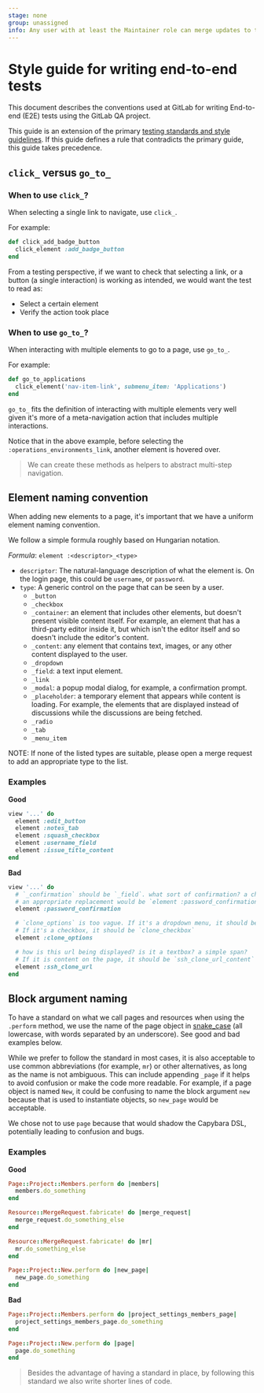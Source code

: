 ```yaml
---
stage: none
group: unassigned
info: Any user with at least the Maintainer role can merge updates to this content. For details, see https://docs.gitlab.com/ee/development/development_processes.html#development-guidelines-review.
---
```


# Style guide for writing end-to-end tests

This document describes the conventions used at GitLab for writing End-to-end (E2E) tests using the GitLab QA project.

This guide is an extension of the primary [testing standards and style guidelines](../index.md). If this guide defines a rule that contradicts the primary guide, this guide takes precedence.

## `click_` versus `go_to_`

### When to use `click_`?

When selecting a single link to navigate, use `click_`.

For example:

```ruby
def click_add_badge_button
  click_element :add_badge_button
end
```

From a testing perspective, if we want to check that selecting a link, or a button (a single interaction) is working as intended, we would want the test to read as:

- Select a certain element
- Verify the action took place

### When to use `go_to_`?

When interacting with multiple elements to go to a page, use `go_to_`.

For example:

```ruby
def go_to_applications
  click_element('nav-item-link', submenu_item: 'Applications')
end
```

`go_to_` fits the definition of interacting with multiple elements very well given it's more of a meta-navigation action that includes multiple interactions.

Notice that in the above example, before selecting the `:operations_environments_link`, another element is hovered over.

> We can create these methods as helpers to abstract multi-step navigation.

## Element naming convention

When adding new elements to a page, it's important that we have a uniform element naming convention.

We follow a simple formula roughly based on Hungarian notation.

*Formula*: `element :<descriptor>_<type>`

- `descriptor`: The natural-language description of what the element is. On the login page, this could be `username`, or `password`.
- `type`: A generic control on the page that can be seen by a user.
  - `_button`
  - `_checkbox`
  - `_container`: an element that includes other elements, but doesn't present visible content itself. For example, an element that has a third-party editor inside it, but which isn't the editor itself and so doesn't include the editor's content.
  - `_content`: any element that contains text, images, or any other content displayed to the user.
  - `_dropdown`
  - `_field`: a text input element.
  - `_link`
  - `_modal`: a popup modal dialog, for example, a confirmation prompt.
  - `_placeholder`: a temporary element that appears while content is loading. For example, the elements that are displayed instead of discussions while the discussions are being fetched.
  - `_radio`
  - `_tab`
  - `_menu_item`

NOTE:
If none of the listed types are suitable, please open a merge request to add an appropriate type to the list.

### Examples

**Good**

```ruby
view '...' do
  element :edit_button
  element :notes_tab
  element :squash_checkbox
  element :username_field
  element :issue_title_content
end
```

**Bad**

```ruby
view '...' do
  # `_confirmation` should be `_field`. what sort of confirmation? a checkbox confirmation? no real way to disambiguate.
  # an appropriate replacement would be `element :password_confirmation_field`
  element :password_confirmation

  # `clone_options` is too vague. If it's a dropdown menu, it should be `clone_dropdown`.
  # If it's a checkbox, it should be `clone_checkbox`
  element :clone_options

  # how is this url being displayed? is it a textbox? a simple span?
  # If it is content on the page, it should be `ssh_clone_url_content`
  element :ssh_clone_url
end
```

## Block argument naming

To have a standard on what we call pages and resources when using the `.perform` method,
we use the name of the page object in [snake_case](https://en.wikipedia.org/wiki/Snake_case)
(all lowercase, with words separated by an underscore). See good and bad examples below.

While we prefer to follow the standard in most cases, it is also acceptable to
use common abbreviations (for example, `mr`) or other alternatives, as long as
the name is not ambiguous. This can include appending `_page` if it helps to
avoid confusion or make the code more readable. For example, if a page object is
named `New`, it could be confusing to name the block argument `new` because that
is used to instantiate objects, so `new_page` would be acceptable.

We chose not to use `page` because that would shadow the
Capybara DSL, potentially leading to confusion and bugs.

### Examples

**Good**

```ruby
Page::Project::Members.perform do |members|
  members.do_something
end
```

```ruby
Resource::MergeRequest.fabricate! do |merge_request|
  merge_request.do_something_else
end
```

```ruby
Resource::MergeRequest.fabricate! do |mr|
  mr.do_something_else
end
```

```ruby
Page::Project::New.perform do |new_page|
  new_page.do_something
end
```

**Bad**

```ruby
Page::Project::Members.perform do |project_settings_members_page|
  project_settings_members_page.do_something
end
```

```ruby
Page::Project::New.perform do |page|
  page.do_something
end
```

> Besides the advantage of having a standard in place, by following this standard we also write shorter lines of code.
